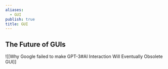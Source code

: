 ```yaml
---
aliases:
  - GUI
publish: true
title: GUI
---
```

## The Future of GUIs
![[Why Google failed to make GPT-3#AI Interaction Will Eventually Obsolete GUI]] 